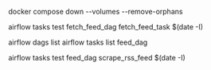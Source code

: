 docker compose down --volumes --remove-orphans

airflow tasks test fetch_feed_dag fetch_feed_task $(date -I)

airflow dags list
airflow tasks list feed_dag

airflow tasks test feed_dag scrape_rss_feed $(date -I)
